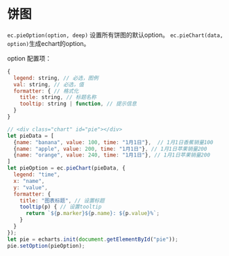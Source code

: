 # 饼图

`ec.pieOption(option, deep)` 设置所有饼图的默认option。 `ec.pieChart(data, option)`生成echart的option。

option 配置项：
```js
{
  legend: string, // 必选，图例
  val: string, // 必选，值
  formatter: { // 格式化
    title: string, // 标题名称
    tooltip: string | function, // 提示信息
  }
}

```


```js
// <div class="chart" id="pie"></div>
let pieData = [
  {name: "banana", value: 100, time: "1月1日"},  // 1月1日香蕉销量100
  {name: "apple", value: 200, time: "1月1日"}, // 1月1日苹果销量200
  {name: "orange", value: 240, time: "1月1日"}, // 1月1日苹果销量200
]
let pieOption = ec.pieChart(pieData, {
  legend: "time",
  x: "name",
  y: "value",
  formatter: {
    title: "图表标题", // 设置标题
    tooltip(p) { // 设置tooltip
      return `${p.marker}${p.name}: ${p.value}%`;
    }
  }
});
let pie = echarts.init(document.getElementById("pie"));
pie.setOption(pieOption);

```

<div class="chart" id="pie"></div>

<script>
import echarts from 'echarts';
export default {
  mounted () {
    let ec = this.$ec

    let pieData = [
      {name: "banana", value: 100, time: "1月1日"},  // 1月1日香蕉销量100
      {name: "apple", value: 200, time: "1月1日"}, // 1月1日苹果销量200
      {name: "orange", value: 240, time: "1月1日"}, // 1月1日苹果销量200
    ]
    let pieOption = ec.pieChart(pieData, {
      legend: "name",
      val: "value",
      formatter: {
        title: "图表标题",
        tooltip(p) {
          return `${p.marker}${p.name}: ${p.value}(${p.percent}%)`;
        }
      }
    });
    let pie = echarts.init(document.getElementById("pie"));
    pie.setOption(pieOption);
  }
}
</script>

<style>
.chart {
  width: 90%;
  height: 400px;
}
</style>